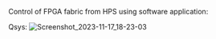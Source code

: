 Control of FPGA fabric from HPS using software application:

Qsys:
![Screenshot_2023-11-17_18-23-03](https://github.com/velicharlagokulkumar/quartus/assets/104726431/f631c488-2fcd-48f3-8b04-766eebce64b5)
